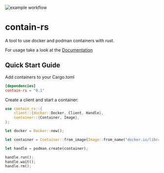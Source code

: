 ![example workflow](https://github.com/reenigneEsrever92/contain-rs/actions/workflows/rust.yml/badge.svg)

# contain-rs

A tool to use docker and podman containers with rust.

For usage take a look at the [Documentation](https://docs.rs/contain-rs/0.1.3/contain_rs/)

## Quick Start Guide

Add containers to your Cargo.toml

```toml
[dependencies]
contain-rs = "0.1"
```

Create a client and start a container:

```rust
use contain_rs::{
    client::{docker::Docker, Client, Handle},
    container::{Container, Image},
};

let docker = Docker::new();

let container = Container::from_image(Image::from_name("docker.io/library/nginx"));

let handle = podman.create(container);

handle.run();
handle.wait();
handle.rm();
```
